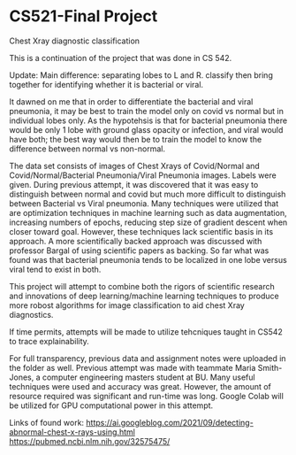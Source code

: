 # CS521-Final Project
Chest Xray diagnostic classification

This is a continuation of the project that was done in CS 542.

Update: Main difference:  separating lobes to L and R.  classify then bring together for identifying whether it is bacterial or viral.  

It dawned on me that in order to differentiate the bacterial and viral pneumonia, it may be best to train the model only on covid vs normal but in individual lobes only.  As the hypotehsis is that for bacterial pneumonia there would be only 1 lobe with ground glass opacity or infection, and viral would have both; the best way would then be to train the model to know the difference between normal vs non-normal. 



The data set consists of images of Chest Xrays of Covid/Normal and Covid/Normal/Bacterial Pneumonia/Viral Pneumonia images.  Labels were given.
During previous attempt, it was discovered that it was easy to distinguish between normal and covid but much more difficult to distinguish between Bacterial vs Viral pneumonia.  Many techniques were utilized that are optimization techniques in machine learning such as data augmentation, increasing numbers of epochs, reducing step size of gradient descent when closer toward goal.  However, these techniques lack scientific basis in its approach.  A more scientifically backed approach was discussed with professor Bargal of using scientific papers as backing.  So far what was found was that bacterial pneumonia tends to be localized in one lobe versus viral tend to exist in both.

This project will attempt to combine both the rigors of scientific research and innovations of deep learning/machine learning techniques to produce more robost algorithms for image classification to aid chest Xray diagnostics.  

If time permits, attempts will be made to utilize tehcniques taught in CS542 to trace explainability.

For full transparency, previous data and assignment notes were uploaded in the folder as well.  Previous attempt was made with teammate Maria Smith-Jones, a computer engineering masters student at BU.  Many useful techniques were used and accuracy was great.  However, the amount of resource required was significant and run-time was long.  Google Colab will be utilized for GPU computational power in this attempt.  

Links of found work:
https://ai.googleblog.com/2021/09/detecting-abnormal-chest-x-rays-using.html 
https://pubmed.ncbi.nlm.nih.gov/32575475/
